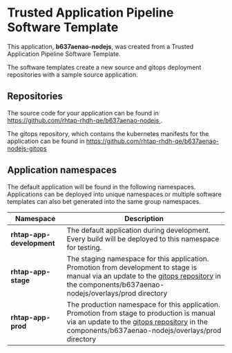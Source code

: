 # Trusted Application Pipeline Software Template

This application, **b637aenao-nodejs**, was created from a Trusted Application Pipeline Software Template.

The software templates create a new source and gitops deployment repositories with a sample source application. 

## Repositories

The source code for your application can be found in [https://github.com/rhtap-rhdh-qe/b637aenao-nodejs ](https://github.com/rhtap-rhdh-qe/b637aenao-nodejs ).
 
The gitops repository, which contains the kubernetes manifests for the application can be found in 
[https://github.com/rhtap-rhdh-qe/b637aenao-nodejs-gitops ](https://github.com/rhtap-rhdh-qe/b637aenao-nodejs-gitops ) 

## Application namespaces 

The default application will be found in the following namespaces. Applications can be deployed into unique namespaces or multiple software templates can also bet generated into the same group namespaces.  

|  Namespace   |  Description   |  
| -------- | -------- |   
| **rhtap-app-development** | The default application during development. Every build will be deployed to this namespace for testing. | 
| **rhtap-app-stage** | The staging namespace for this application. Promotion from development to stage is manual via an update to the [gitops repository](https://github.com/rhtap-rhdh-qe/b637aenao-nodejs-gitops ) in the components/b637aenao-nodejs/overlays/prod directory |  
| **rhtap-app-prod** | The production namespace for this application. Promotion from stage to production is manual via an update to the [gitops repository](https://github.com/rhtap-rhdh-qe/b637aenao-nodejs-gitops ) in the components/b637aenao-nodejs/overlays/prod directory | 